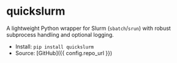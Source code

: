 # quickslurm

A lightweight Python wrapper for Slurm (`sbatch`/`srun`) with robust subprocess handling and optional logging.

- Install: `pip install quickslurm`
- Source: [GitHub]({{ config.repo_url }})
